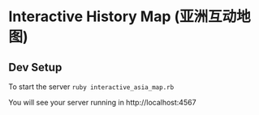# Interactive History Map (亚洲互动地图)

## Dev Setup
To start the server
`ruby interactive_asia_map.rb`

You will see your server running in http://localhost:4567